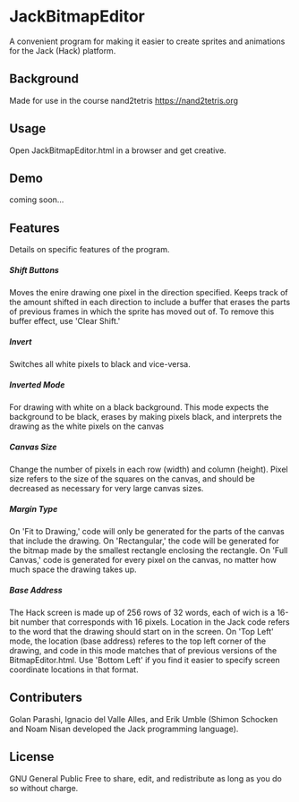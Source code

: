 # JackBitmapEditor
A convenient program for making it easier to create sprites and animations for the Jack (Hack) platform. 

## Background
Made for use in the course nand2tetris <https://nand2tetris.org>

## Usage
Open JackBitmapEditor.html in a browser and get creative.

## Demo
coming soon...

## Features
Details on specific features of the program.

##### Shift Buttons
Moves the enire drawing one pixel in the direction specified. Keeps track of the amount shifted in each direction to include a buffer that erases the parts of previous frames
in which the sprite has moved out of. To remove this buffer effect, use 'Clear Shift.'

##### Invert
Switches all white pixels to black and vice-versa.

##### Inverted Mode
For drawing with white on a black background. This mode expects the background to be black, erases by making pixels black, and interprets the drawing as the white pixels on the canvas

##### Canvas Size
Change the number of pixels in each row (width) and column (height). Pixel size refers to the size of the squares on the canvas, and should be decreased as necessary for very large canvas sizes.

##### Margin Type
On 'Fit to Drawing,' code will only be generated for the parts of the canvas that include the drawing. On 'Rectangular,' the code will be generated for the bitmap made by the 
smallest rectangle enclosing the rectangle. On 'Full Canvas,' code is generated for every pixel on the canvas, no matter how much space the drawing takes up.

##### Base Address
The Hack screen is made up of 256 rows of 32 words, each of wich is a 16-bit number that corresponds with 16 pixels. Location in the Jack code refers to the word that the drawing should start on in the screen. On 'Top Left' mode, the location (base address) referes to the top left corner of the drawing, and code in this mode matches that of previous versions of the BitmapEditor.html. Use 'Bottom Left' if you find it easier to specify screen coordinate locations in that format. 

## Contributers
Golan Parashi, Ignacio del Valle Alles, and Erik Umble (Shimon Schocken and Noam Nisan developed the Jack programming language).

## License
GNU General Public
Free to share, edit, and redistribute as long as you do so without charge.
